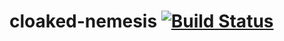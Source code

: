 cloaked-nemesis [![Build Status](https://travis-ci.org/joebandenburg/cloaked-nemesis.svg?branch=master)](https://travis-ci.org/joebandenburg/cloaked-nemesis)
===============
